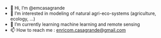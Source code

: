 - 👋 Hi, I’m @emcasagrande
- 👀 I’m interested in modeling of natural agri-eco-systems (agriculture, ecology, ...) 
- 🌱 I’m currently learning machine learning and remote sensing <!-- - 💞️ I’m looking to collaborate on ... -->
- 📫 How to reach me : enricom.casagrande@gmail.com
